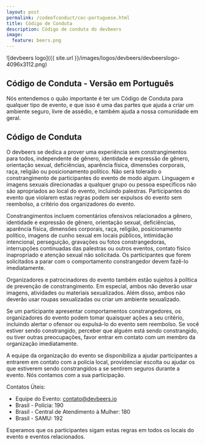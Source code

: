 ```yaml
---
layout: post
permalink: /codeofconduct/coc-portuguese.html
title: Código de Conduta
description: Código de conduta do devbeers
image:
  feature: beers.png
---
```


![devbeers logo]({{ site.url }}/images/logos/devbeers/devbeerslogo-4096x3112.png)

## Código de Conduta - Versão em Português

Nós entendemos o quão importante é ter um Código de Conduta para qualquer tipo de evento, e que isso é uma das partes que ajuda a criar um ambiente seguro, livre de assédio, e também ajuda a nossa comunidade em geral.

## Código de Conduta

O devbeers se dedica a prover uma experiência sem constrangimentos para todos, independente de gênero, identidade e expressão de gênero, orientação sexual, deficiências, aparência física, dimensões corporais, raça, religião ou posicionamento político. Não será tolerado o constrangimento de participantes do evento de modo algum. Linguagem e imagens sexuais direcionadas a qualquer grupo ou pessoa específicos não são apropriados ao local do evento, incluindo palestras. Participantes do evento que violarem estas regras podem ser expulsos do evento sem reembolso, a critério dos organizadores do evento.

Constrangimentos incluem comentários ofensivos relacionados a gênero, identidade e expressão de gênero, orientação sexual, deficiências, aparência física, dimensões corporais, raça, religião, posicionamento político, imagens de cunho sexual em locais públicos, intimidação intencional, perseguição, gravações ou fotos constrangedoras, interrupções continuadas das palestras ou outros eventos, contato físico inapropriado e atenção sexual não solicitada. Os participantes que forem solicitados a parar com o comportamento constrangedor devem fazê-lo imediatamente.

Organizadores e patrocinadores do evento também estão sujeitos à política de prevenção de constrangimento. Em especial, ambos não deverão usar imagens, atividades ou materiais sexualizados. Além disso, ambos não deverão usar roupas sexualizadas ou criar um ambiente sexualizado.

Se um participante apresentar comportamentos constrangedores, os organizadores do evento podem tomar quaisquer ações a seu critério, incluindo alertar o ofensor ou expulsá-lo do evento sem reembolso. Se você estiver sendo constrangido, perceber que alguém está sendo constrangido, ou tiver outras preocupações, favor entrar em contato com um membro da organização imediatamente.

A equipe da organização do evento se disponibiliza a ajudar participantes a entrarem em contato com a polícia local, providenciar escolta ou ajudar os que estiverem sendo constrangidos a se sentirem seguros durante a evento. Nós contamos com a sua participação.

Contatos Úteis:

* Equipe do Evento: [contato@devbeers.io](mailto:contato@devbeers.io)
* Brasil - Polícia: 190
* Brasil - Central de Atendimento à Mulher: 180
* Brasil - SAMU: 192

Esperamos que os participantes sigam estas regras em todos os locais do evento e eventos relacionados.